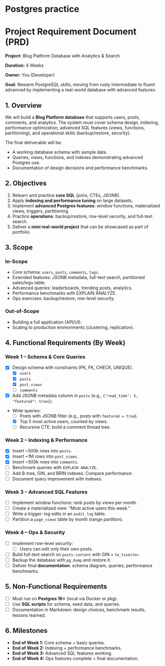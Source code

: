 # Postgres practice

# **Project Requirement Document (PRD)**

**Project:** Blog Platform Database with Analytics & Search

**Duration:** 4 Weeks

**Owner:** You (Developer)

**Goal:** Rewarm PostgreSQL skills, moving from rusty intermediate to fluent advanced by implementing a real-world database with advanced features.

## 1. **Overview**

We will build a **Blog Platform database** that supports users, posts, comments, and analytics. The system must cover schema design, indexing, performance optimization, advanced SQL features (views, functions, partitioning), and operational skills (backup/restore, security).

The final deliverable will be:

- A working database schema with sample data.
- Queries, views, functions, and indexes demonstrating advanced Postgres use.
- Documentation of design decisions and performance benchmarks.

## 2. **Objectives**

1. Relearn and practice **core SQL** (joins, CTEs, JSONB).
2. Apply **indexing and performance tuning** on large datasets.
3. Implement **advanced Postgres features**: window functions, materialized views, triggers, partitioning.
4. Practice **operations**: backup/restore, row-level security, and full-text search.
5. Deliver a **mini real-world project** that can be showcased as part of portfolio.

## 3. **Scope**

### In-Scope

- Core schema: `users`, `posts`, `comments`, `tags`.
- Extended features: JSONB metadata, full-text search, partitioned sales/logs table.
- Advanced queries: leaderboards, trending posts, analytics.
- Performance benchmarks with EXPLAIN ANALYZE.
- Ops exercises: backup/restore, row-level security.

### Out-of-Scope

- Building a full application (API/UI).
- Scaling to production environments (clustering, replication).

## 4. **Functional Requirements (By Week)**

### **Week 1 – Schema & Core Queries**

- [x] Design schema with constraints (PK, FK, CHECK, UNIQUE).
  - [x] `users`
  - [x] `posts`
  - [x] `post_views`
  - [ ] `comments`
- [x] Add JSONB metadata column in `posts` (e.g., `{"read_time": 5, "featured": true}`).
- Write queries:
  - [ ] Posts with JSONB filter (e.g., posts with `featured = true`).
  - [x] Top 5 most active users, counted by views.
  - [ ] Recursive CTE: build a comment thread tree.

### **Week 2 – Indexing & Performance**

- [x] Insert ~500k rows into `posts`.
- [x] Insert ~1M rows into `post_views`.
- [x] Insert ~500k rows into `comments`.
- [ ] Benchmark queries with `EXPLAIN ANALYZE`.
- [ ] Add B-tree, GIN, and BRIN indexes. Compare performance.
- [ ] Document query improvement with indexes.

### **Week 3 – Advanced SQL Features**

- [ ] Implement window functions: rank posts by views per month.
- [ ] Create a materialized view: “Most active users this week.”
- [ ] Write a trigger: log edits in an `audit_log` table.
- [ ] Partition a `page_views` table by month (range partition).

### **Week 4 – Ops & Security**

- [ ] Implement row-level security:
  - [ ] Users can edit only their own posts.
- [ ] Build full-text search on `posts.content` with GIN + `to_tsvector`.
- [ ] Backup the database with `pg_dump` and restore it.
- [ ] Deliver final **documentation**: schema diagram, queries, performance benchmarks.

## 5. **Non-Functional Requirements**

- [ ] Must run on **Postgres 16+** (local via Docker or pkg).
- [ ] Use **SQL scripts** for schema, seed data, and queries.
- [ ] Documentation in Markdown: design choices, benchmark results, lessons learned.

## 6. **Milestones**

- **End of Week 1:** Core schema + basic queries.
- **End of Week 2:** Indexing + performance benchmarks.
- **End of Week 3:** Advanced SQL features working.
- **End of Week 4:** Ops features complete + final documentation.
